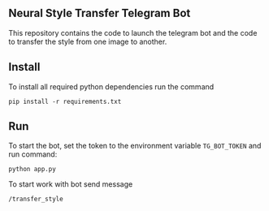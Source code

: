## Neural Style Transfer Telegram Bot

This repository contains the code to launch the telegram bot and the code to transfer the style from one image to another. 

## Install

To install all required python dependencies run the command
```commandline
pip install -r requirements.txt
```

## Run

To start the bot, set the token to the environment variable `TG_BOT_TOKEN` and run command:
```commandline
python app.py
```
To start work with bot send message 
```
/transfer_style
```
